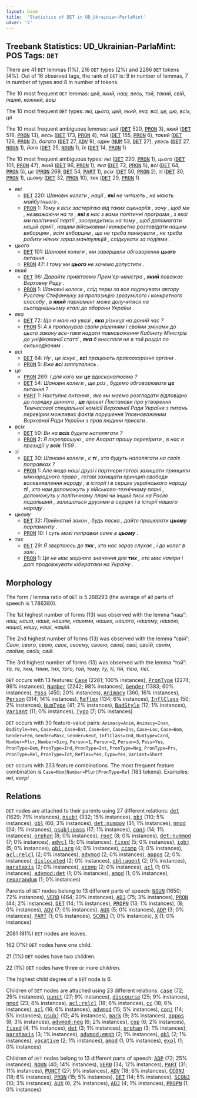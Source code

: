 ```yaml
---
layout: base
title:  'Statistics of DET in UD_Ukrainian-ParlaMint'
udver: '2'
---
```


## Treebank Statistics: UD_Ukrainian-ParlaMint: POS Tags: `DET`

There are 41 `DET` lemmas (1%), 216 `DET` types (2%) and 2286 `DET` tokens (4%).
Out of 16 observed tags, the rank of `DET` is: 9 in number of lemmas, 7 in number of types and 8 in number of tokens.

The 10 most frequent `DET` lemmas: <em>цей, який, наш, весь, той, такий, свій, інший, кожний, ваш</em>

The 10 most frequent `DET` types:  <em>які, цього, цей, який, яка, всі, це, цю, всіх, ця</em>

The 10 most frequent ambiguous lemmas: <em>цей</em> (<tt><a href="uk_parlamint-pos-DET.html">DET</a></tt> 520, <tt><a href="uk_parlamint-pos-PRON.html">PRON</a></tt> 3), <em>який</em> (<tt><a href="uk_parlamint-pos-DET.html">DET</a></tt> 516, <tt><a href="uk_parlamint-pos-PRON.html">PRON</a></tt> 13), <em>весь</em> (<tt><a href="uk_parlamint-pos-DET.html">DET</a></tt> 173, <tt><a href="uk_parlamint-pos-PRON.html">PRON</a></tt> 4), <em>той</em> (<tt><a href="uk_parlamint-pos-DET.html">DET</a></tt> 155, <tt><a href="uk_parlamint-pos-PRON.html">PRON</a></tt> 6), <em>такий</em> (<tt><a href="uk_parlamint-pos-DET.html">DET</a></tt> 126, <tt><a href="uk_parlamint-pos-PRON.html">PRON</a></tt> 2), <em>багато</em> (<tt><a href="uk_parlamint-pos-DET.html">DET</a></tt> 27, <tt><a href="uk_parlamint-pos-ADV.html">ADV</a></tt> 9), <em>один</em> (<tt><a href="uk_parlamint-pos-NUM.html">NUM</a></tt> 53, <tt><a href="uk_parlamint-pos-DET.html">DET</a></tt> 27), <em>увесь</em> (<tt><a href="uk_parlamint-pos-DET.html">DET</a></tt> 27, <tt><a href="uk_parlamint-pos-NOUN.html">NOUN</a></tt> 1), <em>його</em> (<tt><a href="uk_parlamint-pos-DET.html">DET</a></tt> 25, <tt><a href="uk_parlamint-pos-NOUN.html">NOUN</a></tt> 1), <em>їх</em> (<tt><a href="uk_parlamint-pos-DET.html">DET</a></tt> 14, <tt><a href="uk_parlamint-pos-PRON.html">PRON</a></tt> 1)

The 10 most frequent ambiguous types:  <em>які</em> (<tt><a href="uk_parlamint-pos-DET.html">DET</a></tt> 220, <tt><a href="uk_parlamint-pos-PRON.html">PRON</a></tt> 1), <em>цього</em> (<tt><a href="uk_parlamint-pos-DET.html">DET</a></tt> 101, <tt><a href="uk_parlamint-pos-PRON.html">PRON</a></tt> 47), <em>який</em> (<tt><a href="uk_parlamint-pos-DET.html">DET</a></tt> 96, <tt><a href="uk_parlamint-pos-PRON.html">PRON</a></tt> 1), <em>яка</em> (<tt><a href="uk_parlamint-pos-DET.html">DET</a></tt> 72, <tt><a href="uk_parlamint-pos-PRON.html">PRON</a></tt> 5), <em>всі</em> (<tt><a href="uk_parlamint-pos-DET.html">DET</a></tt> 64, <tt><a href="uk_parlamint-pos-PRON.html">PRON</a></tt> 5), <em>це</em> (<tt><a href="uk_parlamint-pos-PRON.html">PRON</a></tt> 269, <tt><a href="uk_parlamint-pos-DET.html">DET</a></tt> 54, <tt><a href="uk_parlamint-pos-PART.html">PART</a></tt> 1), <em>всіх</em> (<tt><a href="uk_parlamint-pos-DET.html">DET</a></tt> 50, <tt><a href="uk_parlamint-pos-PRON.html">PRON</a></tt> 2), <em>ті</em> (<tt><a href="uk_parlamint-pos-DET.html">DET</a></tt> 30, <tt><a href="uk_parlamint-pos-PRON.html">PRON</a></tt> 1), <em>цьому</em> (<tt><a href="uk_parlamint-pos-DET.html">DET</a></tt> 32, <tt><a href="uk_parlamint-pos-PRON.html">PRON</a></tt> 10), <em>тих</em> (<tt><a href="uk_parlamint-pos-DET.html">DET</a></tt> 29, <tt><a href="uk_parlamint-pos-PRON.html">PRON</a></tt> 1)


* <em>які</em>
  * <tt><a href="uk_parlamint-pos-DET.html">DET</a></tt> 220: <em>Шановні колеги , нації , <b>які</b> не читають , не мають майбутнього .</em>
  * <tt><a href="uk_parlamint-pos-PRON.html">PRON</a></tt> 1: <em>Тому я всіх застерігаю від таких сценаріїв , хочу , щоб ми , незважаючи на те , <b>які</b> в нас з вами політичні програми , з якої ми політичної партії , зосередитись на тому , щоб допомагати нашій армії , нашим військовим і конкретно розповідати нашим виборцям , всім виборцям , що не треба панікувати , не треба робити ніяких зараз маніпуляцій , слідкувати за подіями .</em>
* <em>цього</em>
  * <tt><a href="uk_parlamint-pos-DET.html">DET</a></tt> 101: <em>Шановні колеги , ми завершили обговорення <b>цього</b> питання .</em>
  * <tt><a href="uk_parlamint-pos-PRON.html">PRON</a></tt> 47: <em>І тому ми <b>цього</b> не хочемо допустити .</em>
* <em>який</em>
  * <tt><a href="uk_parlamint-pos-DET.html">DET</a></tt> 96: <em>Давайте привітаємо Прем'єр-міністра , <b>який</b> поважає Верховну Раду .</em>
  * <tt><a href="uk_parlamint-pos-PRON.html">PRON</a></tt> 1: <em>Шановні колеги , слід перш за все подякувати автору Руслану Стефанчуку за пропозицію зрозумілого і конкретного способу , в <b>який</b> парламент може долучитися на сьогоднішньому етапі до оборони України .</em>
* <em>яка</em>
  * <tt><a href="uk_parlamint-pos-DET.html">DET</a></tt> 72: <em>Що я маю на увазі , <b>яка</b> різниця на даний час ?</em>
  * <tt><a href="uk_parlamint-pos-PRON.html">PRON</a></tt> 5: <em>А я пропонував своїм рішенням і своїми змінами до цього закону все-таки надати повноваження Кабінету Міністрів до уніфікованої статті , <b>яка</b> б внеслася не в той розділ по сильнодіючим .</em>
* <em>всі</em>
  * <tt><a href="uk_parlamint-pos-DET.html">DET</a></tt> 64: <em>Ну , це існує , <b>всі</b> працюють правоохоронні органи .</em>
  * <tt><a href="uk_parlamint-pos-PRON.html">PRON</a></tt> 5: <em>Вже <b>всі</b> заплутались .</em>
* <em>це</em>
  * <tt><a href="uk_parlamint-pos-PRON.html">PRON</a></tt> 269: <em>І для кого ми <b>це</b> вдосконалюємо ?</em>
  * <tt><a href="uk_parlamint-pos-DET.html">DET</a></tt> 54: <em>Шановні колеги , ще раз , будемо обговорювати <b>це</b> питання ?</em>
  * <tt><a href="uk_parlamint-pos-PART.html">PART</a></tt> 1: <em>Наступне питання , яке ми маємо розглядати відповідно до порядку денного , <b>це</b> проект Постанови про утворення Тимчасової спеціальної комісії Верховної Ради України з питань перевірки можливих фактів порушення Уповноваженим Верховної Ради України з прав людини присяги .</em>
* <em>всіх</em>
  * <tt><a href="uk_parlamint-pos-DET.html">DET</a></tt> 50: <em>Ви на <b>всіх</b> будете наполягати ?</em>
  * <tt><a href="uk_parlamint-pos-PRON.html">PRON</a></tt> 2: <em>Я перепрошую , але Апарат прошу перевірити , в нас в президії у <b>всіх</b> 11:59 .</em>
* <em>ті</em>
  * <tt><a href="uk_parlamint-pos-DET.html">DET</a></tt> 30: <em>Шановні колеги , є <b>ті</b> , хто будуть наполягати на своїх поправках ?</em>
  * <tt><a href="uk_parlamint-pos-PRON.html">PRON</a></tt> 1: <em>Але якщо наші друзі і партнери готові захищати принципи міжнародного права , готові захищати принцип свободи волевиявлення народу , в історії і в серцях українського народу <b>ті</b> , хто нам допоможуть у військово-технічному плані , допоможуть у політичному плані чи інший тиск на Росію подальший , залишаться друзями в серцях і в історії нашого народу .</em>
* <em>цьому</em>
  * <tt><a href="uk_parlamint-pos-DET.html">DET</a></tt> 32: <em>Прийнятий закон , будь ласка , дайте працювати <b>цьому</b> парламенту .</em>
  * <tt><a href="uk_parlamint-pos-PRON.html">PRON</a></tt> 10: <em>І суть моєї поправки саме в <b>цьому</b> .</em>
* <em>тих</em>
  * <tt><a href="uk_parlamint-pos-DET.html">DET</a></tt> 29: <em>Я звертаюсь до <b>тих</b> , хто нас зараз слухає , і до колег в залі .</em>
  * <tt><a href="uk_parlamint-pos-PRON.html">PRON</a></tt> 1: <em>Це не має жодного значення для <b>тих</b> , хто має наміри і далі продовжувати кібератаки на Україну .</em>

## Morphology

The form / lemma ratio of `DET` is 5.268293 (the average of all parts of speech is 1.786380).

The 1st highest number of forms (13) was observed with the lemma “наш”: <em>наш, наша, наше, нашим, нашими, наших, нашого, нашому, нашою, нашої, нашу, наші, нашій</em>.

The 2nd highest number of forms (13) was observed with the lemma “свій”: <em>Своя, свого, свою, своє, своєму, своєю, своєї, свої, своїй, своїм, своїми, своїх, свій</em>.

The 3rd highest number of forms (13) was observed with the lemma “той”: <em>та, те, тим, тими, тих, того, той, тому, ту, ті, тій, тією, тієї</em>.

`DET` occurs with 13 features: <tt><a href="uk_parlamint-feat-Case.html">Case</a></tt> (2281; 100% instances), <tt><a href="uk_parlamint-feat-PronType.html">PronType</a></tt> (2274; 99% instances), <tt><a href="uk_parlamint-feat-Number.html">Number</a></tt> (2242; 98% instances), <tt><a href="uk_parlamint-feat-Gender.html">Gender</a></tt> (1383; 60% instances), <tt><a href="uk_parlamint-feat-Poss.html">Poss</a></tt> (450; 20% instances), <tt><a href="uk_parlamint-feat-Animacy.html">Animacy</a></tt> (360; 16% instances), <tt><a href="uk_parlamint-feat-Person.html">Person</a></tt> (314; 14% instances), <tt><a href="uk_parlamint-feat-Reflex.html">Reflex</a></tt> (134; 6% instances), <tt><a href="uk_parlamint-feat-InflClass.html">InflClass</a></tt> (50; 2% instances), <tt><a href="uk_parlamint-feat-NumType.html">NumType</a></tt> (41; 2% instances), <tt><a href="uk_parlamint-feat-BadStyle.html">BadStyle</a></tt> (12; 1% instances), <tt><a href="uk_parlamint-feat-Variant.html">Variant</a></tt> (11; 0% instances), <tt><a href="uk_parlamint-feat-Typo.html">Typo</a></tt> (7; 0% instances)

`DET` occurs with 30 feature-value pairs: `Animacy=Anim`, `Animacy=Inan`, `BadStyle=Yes`, `Case=Acc`, `Case=Dat`, `Case=Gen`, `Case=Ins`, `Case=Loc`, `Case=Nom`, `Gender=Fem`, `Gender=Masc`, `Gender=Neut`, `InflClass=Ind`, `NumType=Card`, `Number=Plur`, `Number=Sing`, `Person=1`, `Person=2`, `Person=3`, `Poss=Yes`, `PronType=Dem`, `PronType=Ind`, `PronType=Int`, `PronType=Neg`, `PronType=Prs`, `PronType=Rel`, `PronType=Tot`, `Reflex=Yes`, `Typo=Yes`, `Variant=Short`

`DET` occurs with 233 feature combinations.
The most frequent feature combination is `Case=Nom|Number=Plur|PronType=Rel` (183 tokens).
Examples: <em>які, котрі</em>


## Relations

`DET` nodes are attached to their parents using 27 different relations: <tt><a href="uk_parlamint-dep-det.html">det</a></tt> (1629; 71% instances), <tt><a href="uk_parlamint-dep-nsubj.html">nsubj</a></tt> (332; 15% instances), <tt><a href="uk_parlamint-dep-obj.html">obj</a></tt> (110; 5% instances), <tt><a href="uk_parlamint-dep-obl.html">obl</a></tt> (66; 3% instances), <tt><a href="uk_parlamint-dep-det-numgov.html">det:numgov</a></tt> (31; 1% instances), <tt><a href="uk_parlamint-dep-nmod.html">nmod</a></tt> (24; 1% instances), <tt><a href="uk_parlamint-dep-nsubj-pass.html">nsubj:pass</a></tt> (17; 1% instances), <tt><a href="uk_parlamint-dep-conj.html">conj</a></tt> (14; 1% instances), <tt><a href="uk_parlamint-dep-orphan.html">orphan</a></tt> (8; 0% instances), <tt><a href="uk_parlamint-dep-root.html">root</a></tt> (8; 0% instances), <tt><a href="uk_parlamint-dep-det-nummod.html">det:nummod</a></tt> (7; 0% instances), <tt><a href="uk_parlamint-dep-advcl.html">advcl</a></tt> (5; 0% instances), <tt><a href="uk_parlamint-dep-fixed.html">fixed</a></tt> (5; 0% instances), <tt><a href="uk_parlamint-dep-iobj.html">iobj</a></tt> (5; 0% instances), <tt><a href="uk_parlamint-dep-obl-arg.html">obl:arg</a></tt> (4; 0% instances), <tt><a href="uk_parlamint-dep-ccomp.html">ccomp</a></tt> (3; 0% instances), <tt><a href="uk_parlamint-dep-acl-relcl.html">acl:relcl</a></tt> (2; 0% instances), <tt><a href="uk_parlamint-dep-advmod.html">advmod</a></tt> (2; 0% instances), <tt><a href="uk_parlamint-dep-appos.html">appos</a></tt> (2; 0% instances), <tt><a href="uk_parlamint-dep-dislocated.html">dislocated</a></tt> (2; 0% instances), <tt><a href="uk_parlamint-dep-obl-agent.html">obl:agent</a></tt> (2; 0% instances), <tt><a href="uk_parlamint-dep-parataxis.html">parataxis</a></tt> (2; 0% instances), <tt><a href="uk_parlamint-dep-xcomp.html">xcomp</a></tt> (2; 0% instances), <tt><a href="uk_parlamint-dep-acl.html">acl</a></tt> (1; 0% instances), <tt><a href="uk_parlamint-dep-advmod-det.html">advmod:det</a></tt> (1; 0% instances), <tt><a href="uk_parlamint-dep-amod.html">amod</a></tt> (1; 0% instances), <tt><a href="uk_parlamint-dep-reparandum.html">reparandum</a></tt> (1; 0% instances)

Parents of `DET` nodes belong to 13 different parts of speech: <tt><a href="uk_parlamint-pos-NOUN.html">NOUN</a></tt> (1650; 72% instances), <tt><a href="uk_parlamint-pos-VERB.html">VERB</a></tt> (464; 20% instances), <tt><a href="uk_parlamint-pos-ADJ.html">ADJ</a></tt> (75; 3% instances), <tt><a href="uk_parlamint-pos-PRON.html">PRON</a></tt> (44; 2% instances), <tt><a href="uk_parlamint-pos-DET.html">DET</a></tt> (14; 1% instances), <tt><a href="uk_parlamint-pos-PROPN.html">PROPN</a></tt> (13; 1% instances),  (8; 0% instances), <tt><a href="uk_parlamint-pos-ADV.html">ADV</a></tt> (7; 0% instances), <tt><a href="uk_parlamint-pos-AUX.html">AUX</a></tt> (5; 0% instances), <tt><a href="uk_parlamint-pos-ADP.html">ADP</a></tt> (3; 0% instances), <tt><a href="uk_parlamint-pos-PART.html">PART</a></tt> (1; 0% instances), <tt><a href="uk_parlamint-pos-SCONJ.html">SCONJ</a></tt> (1; 0% instances), <tt><a href="uk_parlamint-pos-X.html">X</a></tt> (1; 0% instances)

2081 (91%) `DET` nodes are leaves.

162 (7%) `DET` nodes have one child.

21 (1%) `DET` nodes have two children.

22 (1%) `DET` nodes have three or more children.

The highest child degree of a `DET` node is 6.

Children of `DET` nodes are attached using 23 different relations: <tt><a href="uk_parlamint-dep-case.html">case</a></tt> (72; 25% instances), <tt><a href="uk_parlamint-dep-punct.html">punct</a></tt> (27; 9% instances), <tt><a href="uk_parlamint-dep-discourse.html">discourse</a></tt> (25; 9% instances), <tt><a href="uk_parlamint-dep-nmod.html">nmod</a></tt> (23; 8% instances), <tt><a href="uk_parlamint-dep-acl-relcl.html">acl:relcl</a></tt> (18; 6% instances), <tt><a href="uk_parlamint-dep-cc.html">cc</a></tt> (18; 6% instances), <tt><a href="uk_parlamint-dep-acl.html">acl</a></tt> (16; 6% instances), <tt><a href="uk_parlamint-dep-advmod.html">advmod</a></tt> (15; 5% instances), <tt><a href="uk_parlamint-dep-conj.html">conj</a></tt> (14; 5% instances), <tt><a href="uk_parlamint-dep-nsubj.html">nsubj</a></tt> (12; 4% instances), <tt><a href="uk_parlamint-dep-mark.html">mark</a></tt> (9; 3% instances), <tt><a href="uk_parlamint-dep-appos.html">appos</a></tt> (8; 3% instances), <tt><a href="uk_parlamint-dep-advmod-neg.html">advmod:neg</a></tt> (6; 2% instances), <tt><a href="uk_parlamint-dep-cop.html">cop</a></tt> (6; 2% instances), <tt><a href="uk_parlamint-dep-fixed.html">fixed</a></tt> (4; 1% instances), <tt><a href="uk_parlamint-dep-det.html">det</a></tt> (3; 1% instances), <tt><a href="uk_parlamint-dep-orphan.html">orphan</a></tt> (3; 1% instances), <tt><a href="uk_parlamint-dep-parataxis.html">parataxis</a></tt> (3; 1% instances), <tt><a href="uk_parlamint-dep-advmod-emph.html">advmod:emph</a></tt> (2; 1% instances), <tt><a href="uk_parlamint-dep-obl.html">obl</a></tt> (2; 1% instances), <tt><a href="uk_parlamint-dep-vocative.html">vocative</a></tt> (2; 1% instances), <tt><a href="uk_parlamint-dep-amod.html">amod</a></tt> (1; 0% instances), <tt><a href="uk_parlamint-dep-expl.html">expl</a></tt> (1; 0% instances)

Children of `DET` nodes belong to 13 different parts of speech: <tt><a href="uk_parlamint-pos-ADP.html">ADP</a></tt> (72; 25% instances), <tt><a href="uk_parlamint-pos-NOUN.html">NOUN</a></tt> (40; 14% instances), <tt><a href="uk_parlamint-pos-VERB.html">VERB</a></tt> (34; 12% instances), <tt><a href="uk_parlamint-pos-PART.html">PART</a></tt> (31; 11% instances), <tt><a href="uk_parlamint-pos-PUNCT.html">PUNCT</a></tt> (27; 9% instances), <tt><a href="uk_parlamint-pos-ADV.html">ADV</a></tt> (18; 6% instances), <tt><a href="uk_parlamint-pos-CCONJ.html">CCONJ</a></tt> (18; 6% instances), <tt><a href="uk_parlamint-pos-PRON.html">PRON</a></tt> (15; 5% instances), <tt><a href="uk_parlamint-pos-DET.html">DET</a></tt> (14; 5% instances), <tt><a href="uk_parlamint-pos-SCONJ.html">SCONJ</a></tt> (10; 3% instances), <tt><a href="uk_parlamint-pos-AUX.html">AUX</a></tt> (6; 2% instances), <tt><a href="uk_parlamint-pos-ADJ.html">ADJ</a></tt> (4; 1% instances), <tt><a href="uk_parlamint-pos-PROPN.html">PROPN</a></tt> (1; 0% instances)

